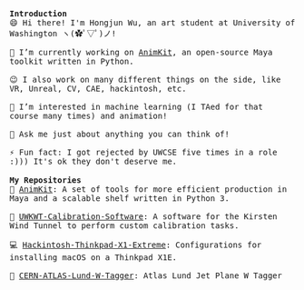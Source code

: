 <p>
  <samp>
    <strong>Introduction</strong>
    <br>😄 Hi there! I'm Hongjun Wu, an art student at University of Washington ヽ(✿ﾟ▽ﾟ)ノ!<br>
    <br>🔭 I’m currently working on <a href="https://github.com/Errrneist/AnimKit">AnimKit</a>, an open-source Maya toolkit written in Python.<br>
    <br>😉 I also work on many different things on the side, like VR, Unreal, CV, CAE, hackintosh, etc.<br>
    <br>🌱 I’m interested in machine learning (I TAed for that course many times) and animation! <br>
    <br>💬 Ask me just about anything you can think of!<br>
    <br>⚡ Fun fact: I got rejected by UWCSE five times in a role :))) It's ok they don't deserve me.<br>
  </samp>
  <br>
  <samp>
    <strong>My Repositories</strong>
    <br>🔨 <a href="https://github.com/Errrneist/AnimKit">AnimKit</a>: A set of tools for more efficient production in Maya and a scalable shelf written in Python 3.<br>
    <br>🛫 <a href="https://github.com/Errrneist/AIARG-UWKWT-Calibration-Software">UWKWT-Calibration-Software</a>: A software for the Kirsten Wind Tunnel to perform custom calibration tasks.<br>
    <br>💻 <a href="https://github.com/Errrneist/Hackintosh-Thinkpad-X1-Extreme">Hackintosh-Thinkpad-X1-Extreme</a>: Configurations for installing macOS on a Thinkpad X1E.<br>
    <br>🤖 <a href="https://github.com/Errrneist/CERN-ATLAS-Lund-W-Tagger">CERN-ATLAS-Lund-W-Tagger</a>: Atlas Lund Jet Plane W Tagger<br>
  </samp>
  
  
</p>

<!-- <img src="https://github-readme-stats.vercel.app/api?username=errrneist&show_icons=true"> -->

